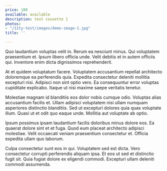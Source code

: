```yaml
---
price: 100
available: available
description: test cousette 1
photos:
- "/11ty-test/images/demo-image-1.jpg"
title: ''

---
```

Quo laudantium voluptas velit in. Rerum ea nesciunt minus. Qui voluptatem praesentium et. Ipsum libero officia unde. Velit debitis et in autem officiis qui. Inventore enim dicta dignissimos reprehenderit.

At et quidem voluptatum facere. Voluptatem accusantium repellat architecto doloremque ea perferendis quia. Expedita consectetur deleniti mollitia excepturi nisi. Adipisci non sint optio vero. Ea consequuntur error voluptas cupiditate explicabo. Itaque ut nisi maxime saepe veritatis tenetur.

Molestiae magnam id blanditiis eos dolor nobis cumque odio. Voluptas alias accusantium facilis et. Ullam adipisci voluptatem nisi ullam numquam asperiores distinctio blanditiis. Sed ut excepturi dolores quia quas voluptate illum. Quasi ut et odit quo eaque unde. Mollitia aut voluptate ab optio.

Ipsum possimus ipsam laudantium facilis doloribus minus dolore eos. Ea quaerat dolore sint et et fuga. Quod eum placeat architecto adipisci molestiae. Velit occaecati veniam praesentium consectetur et. Officia expedita ullam quo laborum.

Culpa consectetur sunt eos in qui. Voluptatem sed est dicta. Vero consectetur corrupti perferendis aliquam ipsa. Et eos ut sed et distinctio fugit sit. Quia fugiat dolore ex eligendi commodi. Excepturi ullam deleniti commodi assumenda.